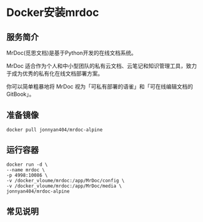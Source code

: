 # Docker安装mrdoc #
## 服务简介 ##
MrDoc(觅思文档)是基于Python开发的在线文档系统。

MrDoc 适合作为个人和中小型团队的私有云文档、云笔记和知识管理工具，致力于成为优秀的私有化在线文档部署方案。

你可以简单粗暴地将 MrDoc 视为「可私有部署的语雀」和「可在线编辑文档的GitBook」。
## 准备镜像 ##
    docker pull jonnyan404/mrdoc-alpine
## 运行容器 ##
    docker run -d \
    --name mrdoc \
    -p 4998:10086 \
    -v /docker_vloume/mrdoc:/app/MrDoc/config \
    -v /docker_vloume/mrdoc:/app/MrDoc/media \
    jonnyan404/mrdoc-alpine
## 常见说明 ##
